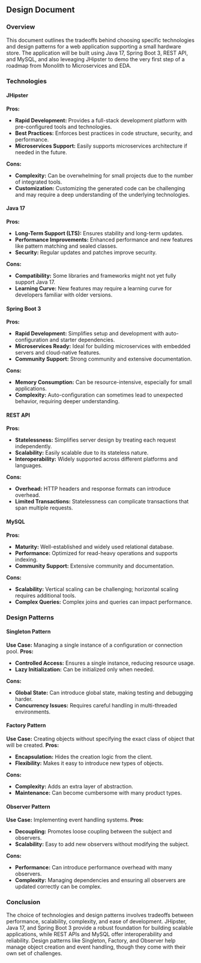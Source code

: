 ## Design Document

### Overview

This document outlines the tradeoffs behind choosing specific technologies and design patterns for a web application supporting a small hardware store. The application will be built using Java 17, Spring Boot 3, REST API, and MySQL, and also leveaging JHipster to demo the very first step of a roadmap from Monolith to Microservices and EDA.

### Technologies

#### JHipster

**Pros:**

- **Rapid Development:** Provides a full-stack development platform with pre-configured tools and technologies.
- **Best Practices:** Enforces best practices in code structure, security, and performance.
- **Microservices Support:** Easily supports microservices architecture if needed in the future.

**Cons:**

- **Complexity:** Can be overwhelming for small projects due to the number of integrated tools.
- **Customization:** Customizing the generated code can be challenging and may require a deep understanding of the underlying technologies.

#### Java 17

**Pros:**

- **Long-Term Support (LTS):** Ensures stability and long-term updates.
- **Performance Improvements:** Enhanced performance and new features like pattern matching and sealed classes.
- **Security:** Regular updates and patches improve security.

**Cons:**

- **Compatibility:** Some libraries and frameworks might not yet fully support Java 17.
- **Learning Curve:** New features may require a learning curve for developers familiar with older versions.

#### Spring Boot 3

**Pros:**

- **Rapid Development:** Simplifies setup and development with auto-configuration and starter dependencies.
- **Microservices Ready:** Ideal for building microservices with embedded servers and cloud-native features.
- **Community Support:** Strong community and extensive documentation.

**Cons:**

- **Memory Consumption:** Can be resource-intensive, especially for small applications.
- **Complexity:** Auto-configuration can sometimes lead to unexpected behavior, requiring deeper understanding.

#### REST API

**Pros:**

- **Statelessness:** Simplifies server design by treating each request independently.
- **Scalability:** Easily scalable due to its stateless nature.
- **Interoperability:** Widely supported across different platforms and languages.

**Cons:**

- **Overhead:** HTTP headers and response formats can introduce overhead.
- **Limited Transactions:** Statelessness can complicate transactions that span multiple requests.

#### MySQL

**Pros:**

- **Maturity:** Well-established and widely used relational database.
- **Performance:** Optimized for read-heavy operations and supports indexing.
- **Community Support:** Extensive community and documentation.

**Cons:**

- **Scalability:** Vertical scaling can be challenging; horizontal scaling requires additional tools.
- **Complex Queries:** Complex joins and queries can impact performance.

### Design Patterns

#### Singleton Pattern

**Use Case:** Managing a single instance of a configuration or connection pool.
**Pros:**

- **Controlled Access:** Ensures a single instance, reducing resource usage.
- **Lazy Initialization:** Can be initialized only when needed.

**Cons:**

- **Global State:** Can introduce global state, making testing and debugging harder.
- **Concurrency Issues:** Requires careful handling in multi-threaded environments.

#### Factory Pattern

**Use Case:** Creating objects without specifying the exact class of object that will be created.
**Pros:**

- **Encapsulation:** Hides the creation logic from the client.
- **Flexibility:** Makes it easy to introduce new types of objects.

**Cons:**

- **Complexity:** Adds an extra layer of abstraction.
- **Maintenance:** Can become cumbersome with many product types.

#### Observer Pattern

**Use Case:** Implementing event handling systems.
**Pros:**

- **Decoupling:** Promotes loose coupling between the subject and observers.
- **Scalability:** Easy to add new observers without modifying the subject.

**Cons:**

- **Performance:** Can introduce performance overhead with many observers.
- **Complexity:** Managing dependencies and ensuring all observers are updated correctly can be complex.

### Conclusion

The choice of technologies and design patterns involves tradeoffs between performance, scalability, complexity, and ease of development. JHipster, Java 17, and Spring Boot 3 provide a robust foundation for building scalable applications, while REST APIs and MySQL offer interoperability and reliability. Design patterns like Singleton, Factory, and Observer help manage object creation and event handling, though they come with their own set of challenges.
